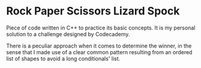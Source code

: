# Rock Paper Scissors Lizard Spock

Piece of code written in C++ to practice its basic concepts. It is my personal solution to a challenge designed by Codecademy. 

There is a peculiar approach when it comes to determine the winner, in the sense that I made use of a clear common pattern resulting from an ordered list of shapes to avoid a long conditionals' list.
